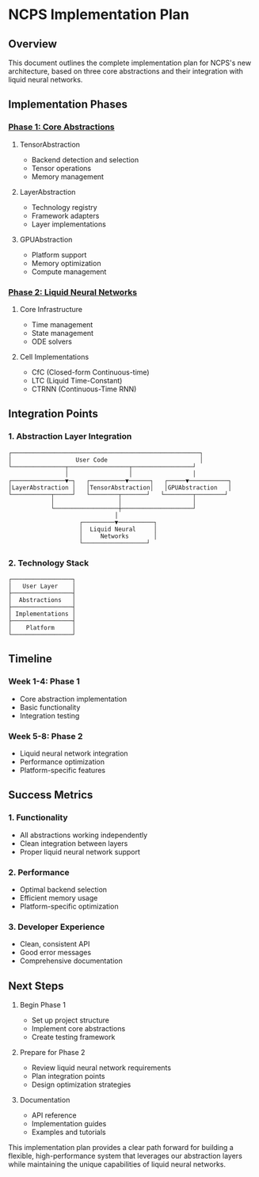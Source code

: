 # NCPS Implementation Plan

## Overview
This document outlines the complete implementation plan for NCPS's new architecture, based on three core abstractions and their integration with liquid neural networks.

## Implementation Phases

### [Phase 1: Core Abstractions](phase1_abstractions.md)

1. TensorAbstraction
   - Backend detection and selection
   - Tensor operations
   - Memory management

2. LayerAbstraction
   - Technology registry
   - Framework adapters
   - Layer implementations

3. GPUAbstraction
   - Platform support
   - Memory optimization
   - Compute management

### [Phase 2: Liquid Neural Networks](phase2_liquid.md)

1. Core Infrastructure
   - Time management
   - State management
   - ODE solvers

2. Cell Implementations
   - CfC (Closed-form Continuous-time)
   - LTC (Liquid Time-Constant)
   - CTRNN (Continuous-Time RNN)

## Integration Points

### 1. Abstraction Layer Integration
```
┌─────────────────────────────────────────────────────┐
│                  User Code                          │
└───────────────┬─────────────────┬─────────────────┘
                │                 │                 │
┌───────────────▼─┐   ┌──────────▼──────┐   ┌─────▼───────────┐
│LayerAbstraction │   │TensorAbstraction│   │GPUAbstraction   │
└───────────┬─────┘   └────────┬───────┘   └────────┬────────┘
            │                  │                    │
            └──────────────────┼────────────────────┘
                              │
                    ┌─────────▼──────────┐
                    │  Liquid Neural     │
                    │     Networks       │
                    └──────────────────┘
```

### 2. Technology Stack
```
┌─────────────────┐
│   User Layer    │
├─────────────────┤
│  Abstractions   │
├─────────────────┤
│ Implementations │
├─────────────────┤
│    Platform     │
└─────────────────┘
```

## Timeline

### Week 1-4: Phase 1
- Core abstraction implementation
- Basic functionality
- Integration testing

### Week 5-8: Phase 2
- Liquid neural network integration
- Performance optimization
- Platform-specific features

## Success Metrics

### 1. Functionality
- All abstractions working independently
- Clean integration between layers
- Proper liquid neural network support

### 2. Performance
- Optimal backend selection
- Efficient memory usage
- Platform-specific optimization

### 3. Developer Experience
- Clean, consistent API
- Good error messages
- Comprehensive documentation

## Next Steps

1. Begin Phase 1
   - Set up project structure
   - Implement core abstractions
   - Create testing framework

2. Prepare for Phase 2
   - Review liquid neural network requirements
   - Plan integration points
   - Design optimization strategies

3. Documentation
   - API reference
   - Implementation guides
   - Examples and tutorials

This implementation plan provides a clear path forward for building a flexible, high-performance system that leverages our abstraction layers while maintaining the unique capabilities of liquid neural networks.